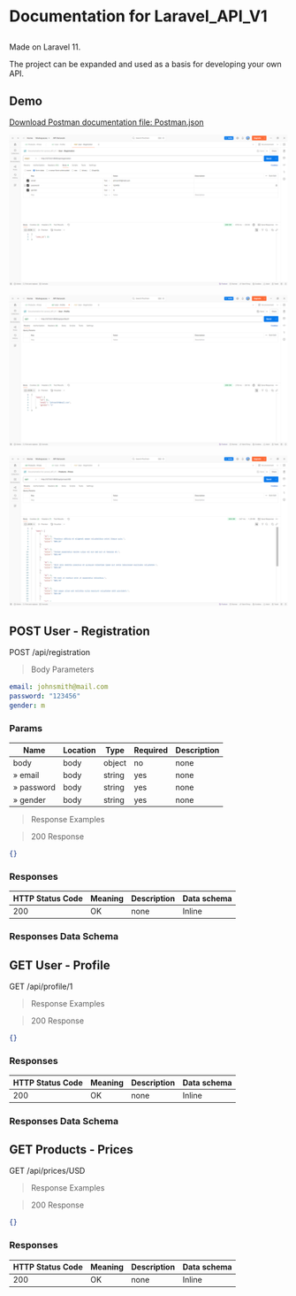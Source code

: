 # Documentation for Laravel_API_V1

##
Made on Laravel 11. 

The project can be expanded and used as a basis for developing your own API.

## Demo

[Download Postman documentation file: Postman.json](https://github.com/maxim-proger/Laravel_API_V1/blob/main/docs/postman.json)

![alt text](https://github.com/maxim-proger/Laravel_API_V1/blob/main/docs/postman_1.jpg?raw=true)

![alt text](https://github.com/maxim-proger/Laravel_API_V1/blob/main/docs/postman_2.jpg?raw=true)

![alt text](https://github.com/maxim-proger/Laravel_API_V1/blob/main/docs/postman_3.jpg?raw=true)

## POST User - Registration

POST /api/registration

> Body Parameters

```yaml
email: johnsmith@mail.com
password: "123456"
gender: m

```

### Params

|Name|Location|Type|Required|Description|
|---|---|---|---|---|
|body|body|object| no |none|
|» email|body|string| yes |none|
|» password|body|string| yes |none|
|» gender|body|string| yes |none|

> Response Examples

> 200 Response

```json
{}
```

### Responses

|HTTP Status Code |Meaning|Description|Data schema|
|---|---|---|---|
|200|OK|none|Inline|

### Responses Data Schema

## GET User - Profile

GET /api/profile/1

> Response Examples

> 200 Response

```json
{}
```

### Responses

|HTTP Status Code |Meaning|Description|Data schema|
|---|---|---|---|
|200|OK|none|Inline|

### Responses Data Schema

## GET Products - Prices

GET /api/prices/USD

> Response Examples

> 200 Response

```json
{}
```

### Responses

|HTTP Status Code |Meaning|Description|Data schema|
|---|---|---|---|
|200|OK|none|Inline|
